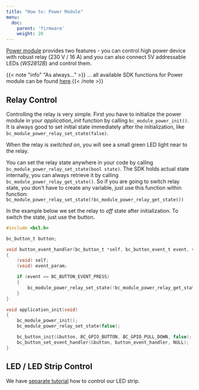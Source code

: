```yaml
---
title: "How to: Power Module"
menu:
  doc:
    parent: 'firmware'
    weight: 20
---
```


[Power module](../../hardware/about-power-module/) provides two features - you can control high power device with robust relay (230 V / 16 A) and you can also connect 5V addressable LEDs (*WS2812B*) and control them.

{{< note "info" "As always..." >}}
... all available SDK functions for Power module can be found [here](https://sdk.bigclown.com/group__bc__module__power.html).{{< /note >}}


## Relay Control
Controlling the relay is very simple. First you have to initialize the power module in your *application_init* function by calling `bc_module_power_init()`. It is always good to set initial state immediately after the initialization, like `bc_module_power_relay_set_state(false)`.

When the relay is *switched on*, you will see a small green LED light near to the relay.

You can set the relay state anywhere in your code by calling `bc_module_power_relay_set_state(bool state)`.
The SDK holds actual state internally, you can always retrieve it by calling `bc_module_power_relay_get_state()`. So if you are going to switch relay state, you don't have to create any variable, just use this function within function:
`bc_module_power_relay_set_state(!bc_module_power_relay_get_state())`


In the example below we set the relay to *off* state after initialization. To switch the state, just use the button.

```c
#include <bcl.h>

bc_button_t button;

void button_event_handler(bc_button_t *self, bc_button_event_t event, void *event_param)
{
    (void) self;
    (void) event_param;

    if (event == BC_BUTTON_EVENT_PRESS)
    {
        bc_module_power_relay_set_state(!bc_module_power_relay_get_state());
    }
}

void application_init(void)
{
    bc_module_power_init();
    bc_module_power_relay_set_state(false);

    bc_button_init(&button, BC_GPIO_BUTTON, BC_GPIO_PULL_DOWN, false);
    bc_button_set_event_handler(&button, button_event_handler, NULL);
}
```


## LED / LED Strip Control
We have [separate tutorial](../../firmware/how-to-smart-led-strip/) how to control our LED strip.
